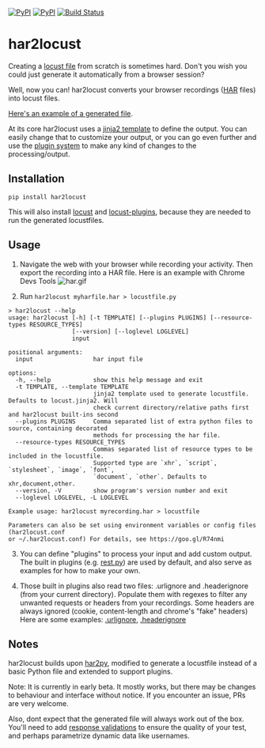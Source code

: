 [![PyPI](https://img.shields.io/pypi/v/har2locust.svg)](https://pypi.org/project/har2locust/)
[![PyPI](https://img.shields.io/pypi/pyversions/har2locust.svg)](https://pypi.org/project/har2locust/)
[![Build Status](https://github.com/SvenskaSpel/har2locust/workflows/Tests/badge.svg)](https://github.com/SvenskaSpel/har2locustlocust/actions?query=workflow%3ATests)

# har2locust

Creating a [locust file](https://docs.locust.io/en/stable/writing-a-locustfile.html) from scratch is sometimes hard. Don't you wish you could just generate it automatically from a browser session?

Well, now you can! har2locust converts your browser recordings ([HAR](https://en.wikipedia.org/wiki/HAR_(file_format)) files) into locust files.

[Here's an example of a generated file](https://github.com/SvenskaSpel/har2locust/tree/main/tests/outputs/reqres.in.py).

At its core har2locust uses a [jinja2 template](https://github.com/SvenskaSpel/har2locust/tree/main/har2locust/locust.jinja2) to define the output. You can easily change that to customize your output, or you can go even further and use the [plugin system](https://github.com/SvenskaSpel/har2locust/tree/main/har2locust/plugin.py) to make any kind of changes to the processing/output.

## Installation

`pip install har2locust`

This will also install [locust](https://github.com/locustio/locust/) and [locust-plugins](https://github.com/SvenskaSpel/locust-plugins/), because they are needed to run the generated locustfiles.

## Usage

1. Navigate the web with your browser while recording your activity. Then export the recording into a HAR file. Here is an example with Chrome Devs Tools
![har.gif](https://github.com/SvenskaSpel/har2locust/blob/main/har.gif?raw=true)

2. Run `har2locust myharfile.har > locustfile.py`

```
> har2locust --help
usage: har2locust [-h] [-t TEMPLATE] [--plugins PLUGINS] [--resource-types RESOURCE_TYPES]
                  [--version] [--loglevel LOGLEVEL]
                  input

positional arguments:
  input                 har input file

options:
  -h, --help            show this help message and exit
  -t TEMPLATE, --template TEMPLATE
                        jinja2 template used to generate locustfile. Defaults to locust.jinja2. Will
                        check current directory/relative paths first and har2locust built-ins second
  --plugins PLUGINS     Comma separated list of extra python files to source, containing decorated
                        methods for processing the har file.
  --resource-types RESOURCE_TYPES
                        Commas separated list of resource types to be included in the locustfile.
                        Supported type are `xhr`, `script`, `stylesheet`, `image`, `font`,
                        `document`, `other`. Defaults to xhr,document,other.
  --version, -V         show program's version number and exit
  --loglevel LOGLEVEL, -L LOGLEVEL

Example usage: har2locust myrecording.har > locustfile

Parameters can also be set using environment variables or config files (har2locust.conf
or ~/.har2locust.conf) For details, see https://goo.gl/R74nmi
```

3. You can define "plugins" to process your input and add custom output. The built in plugins (e.g. [rest.py](https://github.com/SvenskaSpel/har2locust/tree/main/har2locust/plugins/rest.py)) are used by default, and also serve as examples for how to make your own.

4. Those built in plugins also read two files: .urlignore and .headerignore (from your current directory).
Populate them with regexes to filter any unwanted requests or headers from your recordings. 
Some headers are always ignored (cookie, content-length and chrome's "fake" headers)
Here are some examples: [.urlignore](https://github.com/SvenskaSpel/har2locust/tree/main/.urlignore), 
[.headerignore](https://github.com/SvenskaSpel/har2locust/tree/main/.headerignore)

## Notes

har2locust builds upon [har2py](https://github.com/S1M0N38/har2py), modified to generate a locustfile 
instead of a basic Python file and extended to support plugins.

Note: It is currently in early beta. It mostly works, but there may be changes to behaviour 
and interface without notice. If you encounter an issue, PRs are very welcome.

Also, dont expect that the generated file will always work out of the box. You'll need to add [response validations](https://docs.locust.io/en/stable/writing-a-locustfile.html#validating-responses) to ensure the quality of your test, and perhaps parametrize dynamic data like usernames. 
